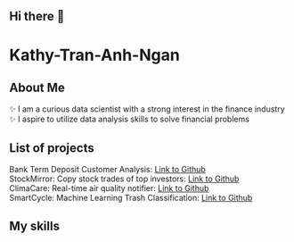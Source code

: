 ## Hi there 👋
# Kathy-Tran-Anh-Ngan
## About Me
✨ I am a curious data scientist with a strong interest in the finance industry<br>
✨ I aspire to utilize data analysis skills to solve financial problems<br>

## List of projects
Bank Term Deposit Customer Analysis: [Link to Github](https://github.com/kathytran88/bank_term_deposit_analysis)<br>
StockMirror: Copy stock trades of top investors: [Link to Github](https://github.com/kathytran88/StockMirror)<br>
ClimaCare: Real-time air quality notifier: [Link to Github](https://github.com/SewonKim0/ClimaCare)<br>
SmartCycle: Machine Learning Trash Classification: [Link to Github](https://github.com/SnazzyBeatle115/Smartcycle)<br>

## My skills

